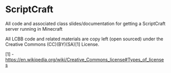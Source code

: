 # ScriptCraft
All code and associated class slides/documentation for getting a ScriptCraft server running in Minecraft

All LCBB code and related materials are copy left (open sourced) under the Creative Commons (CC)(BY)(SA)[1] License.

[1] - https://en.wikipedia.org/wiki/Creative_Commons_license#Types_of_licenses
